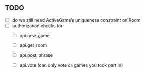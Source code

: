 ## TODO

- [ ] do we still need ActiveGame's uniqueness constraint on Room
- [ ] authorization checks for:
  - [ ] api.new_game
  - [ ] api.get_room
  - [ ] api.post_phrase
  - [ ] api.vote (can only vote on games you took part in)


